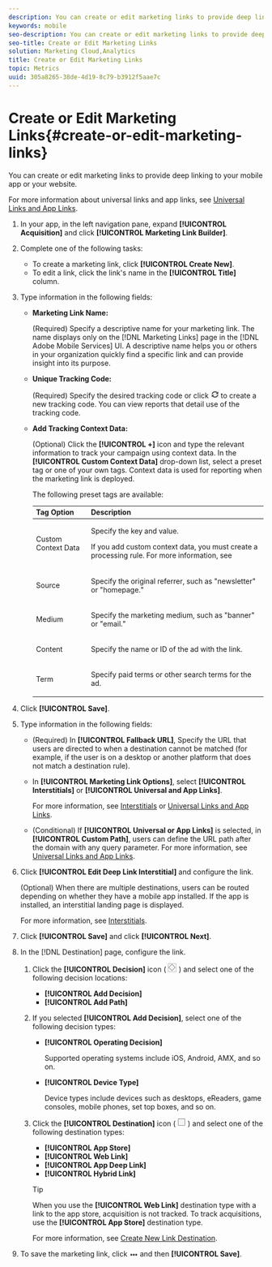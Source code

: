```yaml
---
description: You can create or edit marketing links to provide deep linking into your mobile app or your website.
keywords: mobile
seo-description: You can create or edit marketing links to provide deep linking into your mobile app or your website.
seo-title: Create or Edit Marketing Links
solution: Marketing Cloud,Analytics
title: Create or Edit Marketing Links
topic: Metrics
uuid: 305a8265-38de-4d19-8c79-b3912f5aae7c
---
```


# Create or Edit Marketing Links{#create-or-edit-marketing-links}

You can create or edit marketing links to provide deep linking to your mobile app or your website.

For more information about universal links and app links, see [Universal Links and App Links](../../../c-manage-app-settings/c-mob-confg-app/c-universal-app-links.md#concept_95121E3CF0904C2CA9606EC67C9EAA81). 

1. In your app, in the left navigation pane, expand **[!UICONTROL Acquisition]** and click **[!UICONTROL Marketing Link Builder]**.
1. Complete one of the following tasks:

    * To create a marketing link, click **[!UICONTROL Create New]**. 
    * To edit a link, click the link's name in the **[!UICONTROL Title]** column.

1. Type information in the following fields:

    * **Marketing Link Name:**

      (Required) Specify a descriptive name for your marketing link. The name displays only on the [!DNL Marketing Links] page in the [!DNL Adobe Mobile Services] UI. A descriptive name helps you or others in your organization quickly find a specific link and can provide insight into its purpose. 

    * **Unique Tracking Code:**

      (Required) Specify the desired tracking code or click ![](assets/icon_generate.png) to create a new tracking code. You can view reports that detail use of the tracking code.
    
    * **Add Tracking Context Data:**

      (Optional) Click the **[!UICONTROL +]** icon and type the relevant information to track your campaign using context data. In the **[!UICONTROL Custom Context Data]** drop-down list, select a preset tag or one of your own tags. Context data is used for reporting when the marketing link is deployed.

      The following preset tags are available:

        <table id="table_CFCEED0575D94FD4A1433B870FA8FDB7"> 
        <thead> 
          <tr> 
          <th colname="col1" class="entry"> Tag Option </th> 
          <th colname="col2" class="entry"> Description </th> 
          </tr>
        </thead>
        <tbody> 
          <tr> 
          <td colname="col1"> <p><span class="uicontrol"> Custom Context Data </span> </p> </td> 
          <td colname="col2"> <p>Specify the key and value. </p> <p>If you add custom context data, you must create a processing rule. For more information, see <!--REKHA <a href="https://docs.adobe.com/content/help/en/analytics/admin/admin-tools/processing-rules/processing-rules.html" format="https" scope="external"> Processing Rules</a>. --> </p> </td> 
          </tr> 
          <tr> 
          <td colname="col1"> <p><span class="uicontrol"> Source </span> </p> </td> 
          <td colname="col2"> <p>Specify the original referrer, such as "newsletter" or "homepage." </p> </td> 
          </tr> 
          <tr> 
          <td colname="col1"> <p><span class="uicontrol"> Medium </span> </p> </td> 
          <td colname="col2"> <p>Specify the marketing medium, such as "banner" or "email." </p> </td> 
          </tr> 
          <tr> 
          <td colname="col1"> <p><span class="uicontrol"> Content </span> </p> </td> 
          <td colname="col2"> <p>Specify the name or ID of the ad with the link. </p> </td> 
          </tr> 
          <tr> 
          <td colname="col1"> <p><span class="uicontrol"> Term </span> </p> </td> 
          <td colname="col2"> <p>Specify paid terms or other search terms for the ad. </p> </td> 
          </tr> 
        </tbody> 
      </table>

1.  Click **[!UICONTROL Save]**.
1. Type information in the following fields:

    * (Required) In **[!UICONTROL Fallback URL]**, Specify the URL that users are directed to when a destination cannot be matched (for example, if the user is on a desktop or another platform that does not match a destination rule). 
    * In **[!UICONTROL Marketing Link Options]**, select **[!UICONTROL Interstitials]** or **[!UICONTROL Universal and App Links]**.

      For more information, see [Interstitials](../../../acquisition-main/c-marketing-links-builder/t-create-edit-adobe-links/t-interstitials.md#task_1A4A822E89CB46E2A8943EEE384EBD23) or [Universal Links and App Links](../../../c-manage-app-settings/c-mob-confg-app/c-universal-app-links.md#concept_95121E3CF0904C2CA9606EC67C9EAA81). 
    
    * (Conditional) If **[!UICONTROL Universal or App Links]** is selected, in **[!UICONTROL Custom Path]**, users can define the URL path after the domain with any query parameter. For more information, see [Universal Links and App Links](../../../c-manage-app-settings/c-mob-confg-app/c-universal-app-links.md#concept_95121E3CF0904C2CA9606EC67C9EAA81).

1. Click **[!UICONTROL Edit Deep Link Interstitial]** and configure the link.

   (Optional) When there are multiple destinations, users can be routed depending on whether they have a mobile app installed. If the app is installed, an interstitial landing page is displayed.

   For more information, see [Interstitials](../../../acquisition-main/c-marketing-links-builder/t-create-edit-adobe-links/t-interstitials.md#task_1A4A822E89CB46E2A8943EEE384EBD23). 

1. Click **[!UICONTROL Save]** and click **[!UICONTROL Next]**.
1. In the [!DNL Destination] page, configure the link.

   1. Click the **[!UICONTROL Decision]** icon (  ![](assets/icon_decision.png) ) and select one of the following decision locations:

       * **[!UICONTROL Add Decision]** 
       * **[!UICONTROL Add Path]**

   1. If you selected **[!UICONTROL Add Decision]**, select one of the following decision types:

       * **[!UICONTROL Operating Decision]**

         Supported operating systems include iOS, Android, AMX, and so on. 
       
       * **[!UICONTROL Device Type]**

         Device types include devices such as desktops, eReaders, game consoles, mobile phones, set top boxes, and so on.

   1. Click the **[!UICONTROL Destination]** icon ( ![](assets/icon_square.png) ) and select one of the following destination types:

       * **[!UICONTROL App Store]** 
       * **[!UICONTROL Web Link]** 
       * **[!UICONTROL App Deep Link]** 
       * **[!UICONTROL Hybrid Link]**

       >[!TIP]
       >
       >When you use the **[!UICONTROL Web Link]** destination type with a link to the app store, acquisition is not tracked. To track acquisitions, use the **[!UICONTROL App Store]** destination type.

       For more information, see [Create New Link Destination](../../../acquisition-main/c-manage-link-destinations/t-create-new-app-deep-link-destination.md#). 
       
1. To save the marketing link, click ![](assets/icon_elipses.png) and then **[!UICONTROL Save]**.
